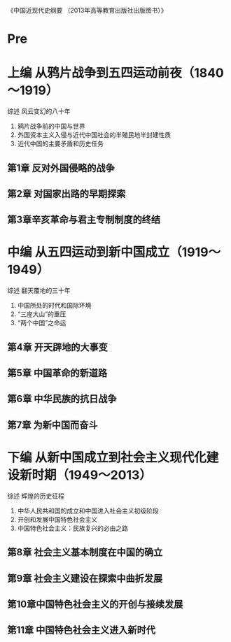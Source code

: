 《中国近现代史纲要 （2013年高等教育出版社出版图书）》

# Pre

# 上编 从鸦片战争到五四运动前夜（1840～1919）
综述 风云变幻的八十年
1. 鸦片战争前的中国与世界
2. 外国资本主义入侵与近代中国社会的半殖民地半封建性质
3. 近代中国的主要矛盾和历史任务

## 第1章 反对外国侵略的战争
## 第2章 对国家出路的早期探索
## 第3章辛亥革命与君主专制制度的终结

# 中编 从五四运动到新中国成立（1919～1949）
综述 翻天覆地的三十年
1. 中国所处的时代和国际环境
2. “三座大山”的重压
3. “两个中国”之命运

## 第4章 开天辟地的大事变
## 第5章 中国革命的新道路
## 第6章 中华民族的抗日战争
## 第7章 为新中国而奋斗

# 下编 从新中国成立到社会主义现代化建设新时期（1949～2013）
综述 辉煌的历史征程
1. 中华人民共和国的成立和中国进入社会主义初级阶段
2. 开创和发展中国特色社会主义
3. 中国特色社会主义：民族复兴的必由之路

## 第8章 社会主义基本制度在中国的确立
## 第9章 社会主义建设在探索中曲折发展
## 第10章中国特色社会主义的开创与接续发展
## 第11章 中国特色社会主义进入新时代





